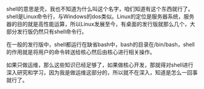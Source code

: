 ﻿shell的意思是壳，我也不知道为什么叫这个名字，咱们知道有这个东西就行了。shell是Linux命令行，与Windows的dos类似。Linux的定位是服务器系统，服务器的目的就是高性能运算，所以Linux发展至今，有桌面的发行版就那么几个，大部分发行版仍然只有shell命令行。

在一般的发行版中，shell都运行在缺省bash中，bash的目录在/bin/bash，shell的作用就是将用户的命令转送给核心然后由核心进行相关操作。

如果只做运维，那么这些知识已经足够了，如果做核心开发，那就得对shell进行深入研究和学习，因为我是做运维这部分的，所以就不在深入，知道是怎么一回事就行了。
